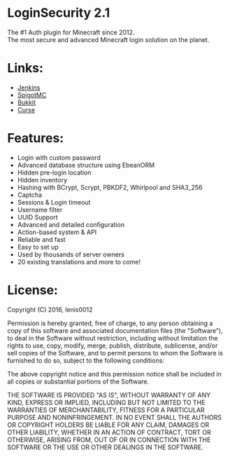LoginSecurity 2.1
=================
The #1 Auth plugin for Minecraft since 2012.  
The most secure and advanced Minecraft login solution on the planet.

Links:
======
- [Jenkins](http://ci.lenis0012.com/job/LoginSecurity/)
- [SpigotMC](https://www.spigotmc.org/resources/loginsecurity.19362/)
- [Bukkit](http://dev.bukkit.org/bukkit-plugins/loginsecurity/)
- [Curse](http://mods.curse.com/bukkit-plugins/minecraft/loginsecurity)

Features:
========
- Login with custom password
- Advanced database structure using EbeanORM
- Hidden pre-login location
- Hidden inventory
- Hashing with BCrypt, Scrypt, PBKDF2, Whirlpool and SHA3_256
- Captcha
- Sessions & Login timeout
- Username filter
- UUID Support
- Advanced and detailed configuration
- Action-based system & API
- Reliable and fast
- Easy to set up
- Used by thousands of server owners
- 20 existing translations and more to come!

License:
=======

Copyright (C) 2016, lenis0012


Permission is hereby granted, free of charge, to any person obtaining a copy of this software and associated documentation files (the "Software"), to deal in the Software without restriction, including without limitation the rights to use, copy, modify, merge, publish, distribute, sublicense, and/or sell copies of the Software, and to permit persons to whom the Software is furnished to do so, subject to the following conditions:

The above copyright notice and this permission notice shall be included in all copies or substantial portions of the Software.

THE SOFTWARE IS PROVIDED "AS IS", WITHOUT WARRANTY OF ANY KIND, EXPRESS OR IMPLIED, INCLUDING BUT NOT LIMITED TO THE WARRANTIES OF MERCHANTABILITY, FITNESS FOR A PARTICULAR PURPOSE AND NONINFRINGEMENT. IN NO EVENT SHALL THE AUTHORS OR COPYRIGHT HOLDERS BE LIABLE FOR ANY CLAIM, DAMAGES OR OTHER LIABILITY, WHETHER IN AN ACTION OF CONTRACT, TORT OR OTHERWISE, ARISING FROM, OUT OF OR IN CONNECTION WITH THE SOFTWARE OR THE USE OR OTHER DEALINGS IN THE SOFTWARE.
